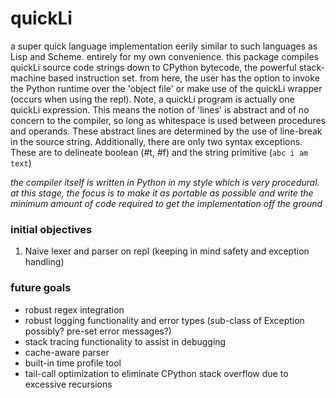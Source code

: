 # quickLi
a super quick language implementation eerily similar to such languages as Lisp and Scheme. entirely for my own convenience. this package compiles quickLi source code strings down to  CPython bytecode, the powerful stack-machine based instruction set. from here, the user has the option to invoke the Python runtime over the 'object file' or make use of the quickLi wrapper (occurs when using the repl). Note, a quickLi program is actually one quickLi expression. This means the notion of 'lines' is abstract and of no concern to the compiler, so long as whitespace is used between procedures and operands. These abstract lines are determined by the use of line-break in the source string. Additionally, there are only two syntax exceptions. These are to delineate boolean (#t, #f) and the string primitive (`abc i am text`)

*the compiler itself is written in Python in my style which is very procedural. at this stage, the focus is to make it as portable as possible and write the minimum amount of code required to get the implementation off the ground*

### initial objectives
1. Naive lexer and parser on repl (keeping in mind safety and exception handling)

### future goals
* robust regex integration 
* robust logging functionality and error types (sub-class of Exception possibly? pre-set error messages?)
* stack tracing functionality to assist in debugging
* cache-aware parser
* built-in time profile tool
* tail-call optimization to eliminate CPython stack overflow due to excessive recursions
